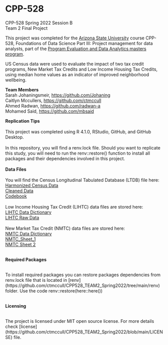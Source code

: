 # CPP-528
CPP-528 Spring 2022 Session B
<br>
Team 2 Final Project

This project was completed for the [Arizona State University](asu.edu) course CPP-528, Foundations of Data Science Part III: Project management for data analysts, part of the [Program Evaluation and Data Analytics masters program](https://ds4ps.org/ms-prog-eval-data-analytics/).

US Census data were used to evaluate the impact of two tax credit programs, New Market Tax Credits and Low Income Housing Tax Credits, using median home values as an indicator of improved neighborhood wellbeing. 

**Team Members**
<br>
Sarah Johaningsmeir, https://github.com/Johaning
<br>
Caitlyn Mccullers, https://github.com/ctmccull
<br>
Ahmed Radwan, https://github.com/radwan-a
<br>
Mohamed Said, https://github.com/mbsaid


**Replication Tips**
<br>
<br>
This project was completed using R 4.1.0, RStudio, GitHub, and GitHub Desktop.
<br>
<br>
In this repository, you will find a renv.lock file. Should you want to replicate this study, you will need to run the renv::restore() function to install all packages and their dependencies involved in this project.
<br>
<br>
**Data Files**
<br>
<br>
You will find the Census Longitudinal Tabulated Database (LTDB) file here:
<br>
[Harmonized Census Data](https://github.com/ctmccull/CPP528_TEAM2_Spring2022/tree/main/data/raw)
<br>
[Cleaned Data](https://github.com/ctmccull/CPP528_TEAM2_Spring2022/tree/main/data/rodeo)
<br>
[Codebook](https://watts-college.github.io/cpp-528-spr-2022/data/LTDB-codebook.pdf)
<br>
<br>
Low Income Housing Tax Credit (LIHTC) data files are stored here:
<br>
[LIHTC Data Dictionary](https://github.com/ctmccull/CPP528_TEAM2_Spring2022/blob/main/data/raw/LIHTC%20Data%20Dictionary%202017.pdf)
<br>
[LIHTC Raw Data](https://github.com/ctmccull/CPP528_TEAM2_Spring2022/blob/main/data/raw/LIHTCPUB.csv)
<br>
<br>
New Market Tax Credit (NMTC) data files are stored here:
<BR>
[NMTC Data Dictionary](https://github.com/ctmccull/CPP528_TEAM2_Spring2022/blob/main/data/raw/2019%20NMTC%20Public%20Data%20Release_FY_17.xlsx)
<br>
[NMTC_Sheet_1](https://github.com/ctmccull/CPP528_TEAM2_Spring2022/blob/main/data/raw/nmtc-sheet-01.csv)
<br>
[NMTC Sheet 2](https://github.com/ctmccull/CPP528_TEAM2_Spring2022/blob/main/data/raw/nmtc-sheet-02.csv)
<br>
<br>
  
**Required Packages**
  
<br>
To install required packages you can restore packages dependencies from renv.lock file that is located in [renv](https://github.com/ctmccull/CPP528_TEAM2_Spring2022/tree/main/renv) folder. Use the code renv::restore(here::here())

<br>
<br>
  
**Licensing**

<br>
The project is licensed under MIT open source license. For more details check [license](https://github.com/ctmccull/CPP528_TEAM2_Spring2022/blob/main/LICENSE) file.

<br>
<br>
<br>
  
